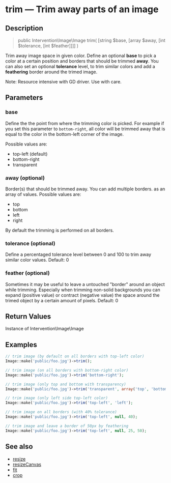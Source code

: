 # trim — Trim away parts of an image

## Description

> public Intervention\Image\Image trim( [string $base, [array $away, [int $tolerance, [int $feather]]]] )

Trim away image space in given color. Define an optional **base** to pick a color at a certain position and borders that should be trimmed **away**. You can also set an optional **tolerance** level, to trim similar colors and add a **feathering** border around the trimed image.

<div class="note">Note: Resource intensive with GD driver. Use with care.</div>

## Parameters

### base
Define the the point from where the trimming color is picked. For example if you set this parameter to ```bottom-right```, all color will be trimmed away that is equal to the color in the bottom-left corner of the image.

Possible values are:

- top-left (default)
- bottom-right
- transparent

### away (optional)
Border(s) that should be trimmed away. You can add multiple borders. as an array of values. Possible values are:

- top
- bottom
- left
- right

By default the trimming is performed on all borders.

### tolerance (optional)
Define a percentaged tolerance level between 0 and 100 to trim away similar color values. Default: 0

### feather (optional)
Sometimes it may be useful to leave a untouched "border" around an object while trimming. Especially when trimming non-solid backgrounds you can expand (positive value) or contract (negative value) the space around the trimed object by a certain amount of pixels. Default: 0


## Return Values
Instance of Intervention\Image\Image

## Examples

```php
// trim image (by default on all borders with top-left color)
Image::make('public/foo.jpg')->trim();

// trim image (on all borders with bottom-right color)
Image::make('public/foo.jpg')->trim('bottom-right');

// trim image (only top and bottom with transparency)
Image::make('public/foo.jpg')->trim('transparent', array('top', 'bottom'));

// trim image (only left side top-left color)
Image::make('public/foo.jpg')->trim('top-left', 'left');

// trim image on all borders (with 40% tolerance)
Image::make('public/foo.jpg')->trim('top-left', null, 40);

// trim image and leave a border of 50px by feathering
Image::make('public/foo.jpg')->trim('top-left', null, 25, 50);
```

## See also

- [resize](/api/resize)
- [resizeCanvas](/api/resizeCanvas)
- [fit](/api/fit)
- [crop](/api/crop)
